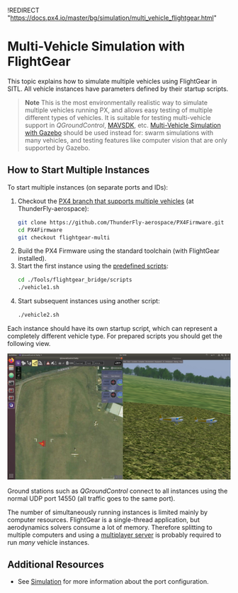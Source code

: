 !REDIRECT "https://docs.px4.io/master/bg/simulation/multi_vehicle_flightgear.html"

# Multi-Vehicle Simulation with FlightGear

This topic explains how to simulate multiple vehicles using FlightGear in SITL. All vehicle instances have parameters defined by their startup scripts.

> **Note** This is the most environmentally realistic way to simulate multiple vehicles running PX, and allows easy testing of multiple different types of vehicles. It is suitable for testing multi-vehicle support in *QGroundControl*, [MAVSDK](https://mavsdk.mavlink.io/), etc. [Multi-Vehicle Simulation with Gazebo](../simulation/multi-vehicle-simulation.md) should be used instead for: swarm simulations with many vehicles, and testing features like computer vision that are only supported by Gazebo.


## How to Start Multiple Instances

To start multiple instances (on separate ports and IDs):

1. Checkout the [PX4 branch that supports multiple vehicles](https://github.com/ThunderFly-aerospace/PX4Firmware/tree/flightgear-multi) (at ThunderFly-aerospace):
   ```bash
   git clone https://github.com/ThunderFly-aerospace/PX4Firmware.git
   cd PX4Firmware
   git checkout flightgear-multi  
   ```
1. Build the PX4 Firmware using the standard toolchain (with FlightGear installed).
1. Start the first instance using the [predefined scripts](https://github.com/ThunderFly-aerospace/PX4-FlightGear-Bridge/tree/master/scripts):
   ```bash
   cd ./Tools/flightgear_bridge/scripts
   ./vehicle1.sh
   ```
1. Start subsequent instances using another script:
   ```bash
   ./vehicle2.sh
   ```

Each instance should have its own startup script, which can represent a completely different vehicle type. For prepared scripts you should get the following view.

![Multi-vehicle simulation using PX4 SITL and FlightGear](../../assets/simulation/flightgear/flightgear-multi-vehicle-sitl.jpg)

Ground stations such as *QGroundControl* connect to all instances using the normal UDP port 14550 (all traffic goes to the same port).

The number of simultaneously running instances is limited mainly by computer resources. FlightGear is a single-thread application, but aerodynamics solvers consume a lot of memory. Therefore splitting to multiple computers and using a [multiplayer server](http://wiki.flightgear.org/index.php?title=Howto:Multiplayer) is probably required to run *many* vehicle instances.

## Additional Resources

* See [Simulation](../simulation/README.md) for more information about the port configuration.
